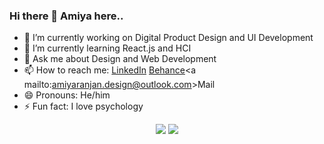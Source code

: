 ### Hi there 👋 Amiya here..

  

- 🔭 I’m currently working on Digital Product Design and UI Development
- 🌱 I’m currently learning React.js and HCI
- 💬 Ask me about Design and Web Development
- 📫 How to reach me: <a href="https://www.linkedin.com/in/amiya-ranjan-sethi-618711165/">LinkedIn</a> <a href="https://www.behance.net/amiyarsethi1">Behance</a><a mailto:amiyaranjan.design@outlook.com>Mail</a>
- 😄 Pronouns: He/him
- ⚡ Fun fact: I love psychology

<p align = "center">
  <img src = "https://github-readme-stats.vercel.app/api?username=amiya12345&show_icons=true&theme=radical&layout=compact">
  <img src = "https://github-readme-stats.vercel.app/api/top-langs/?username=amiya12345&hide=css,html&theme=tokyonight&layout=compact">
</p>



